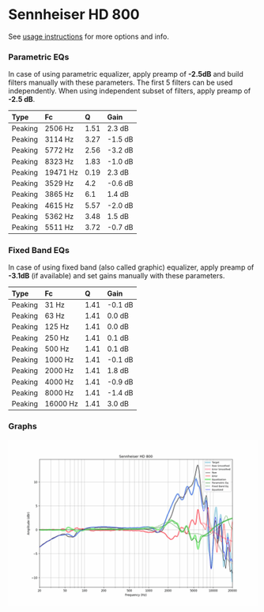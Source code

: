 # Sennheiser HD 800
See [usage instructions](https://github.com/jaakkopasanen/AutoEq#usage) for more options and info.

### Parametric EQs
In case of using parametric equalizer, apply preamp of **-2.5dB** and build filters manually
with these parameters. The first 5 filters can be used independently.
When using independent subset of filters, apply preamp of **-2.5 dB**.

| Type    | Fc       |    Q | Gain    |
|:--------|:---------|:-----|:--------|
| Peaking | 2506 Hz  | 1.51 | 2.3 dB  |
| Peaking | 3114 Hz  | 3.27 | -1.5 dB |
| Peaking | 5772 Hz  | 2.56 | -3.2 dB |
| Peaking | 8323 Hz  | 1.83 | -1.0 dB |
| Peaking | 19471 Hz | 0.19 | 2.3 dB  |
| Peaking | 3529 Hz  | 4.2  | -0.6 dB |
| Peaking | 3865 Hz  | 6.1  | 1.4 dB  |
| Peaking | 4615 Hz  | 5.57 | -2.0 dB |
| Peaking | 5362 Hz  | 3.48 | 1.5 dB  |
| Peaking | 5511 Hz  | 3.72 | -0.7 dB |

### Fixed Band EQs
In case of using fixed band (also called graphic) equalizer, apply preamp of **-3.1dB**
(if available) and set gains manually with these parameters.

| Type    | Fc       |    Q | Gain    |
|:--------|:---------|:-----|:--------|
| Peaking | 31 Hz    | 1.41 | -0.1 dB |
| Peaking | 63 Hz    | 1.41 | 0.0 dB  |
| Peaking | 125 Hz   | 1.41 | 0.0 dB  |
| Peaking | 250 Hz   | 1.41 | 0.1 dB  |
| Peaking | 500 Hz   | 1.41 | 0.1 dB  |
| Peaking | 1000 Hz  | 1.41 | -0.1 dB |
| Peaking | 2000 Hz  | 1.41 | 1.8 dB  |
| Peaking | 4000 Hz  | 1.41 | -0.9 dB |
| Peaking | 8000 Hz  | 1.41 | -1.4 dB |
| Peaking | 16000 Hz | 1.41 | 3.0 dB  |

### Graphs
![](./Sennheiser%20HD%20800.png)
